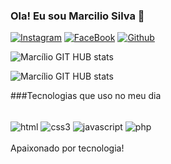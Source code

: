 ### Ola! Eu sou Marcilio Silva 👋
[![Instagram](	https://img.shields.io/badge/Instagram-E4405F?style=for-the-badge&logo=instagram&logoColor=white)](https://www.instagram.com/marciliosilva.mg/)
[![FaceBook](https://img.shields.io/badge/Facebook-1877F2?style=for-the-badge&logo=facebook&logoColor=white)](https://www.facebook.com/jay.marcilio)
[![Github](https://img.shields.io/badge/GitHub-100000?style=for-the-badge&logo=github&logoColor=white)](https://github.com/jaymarcilio)

![Marcílio GIT HUB stats](https://github-readme-stats.vercel.app/api?username=jaymarcilio&theme=onedark)

![Marcílio GIT HUB stats](	https://github-readme-stats.vercel.app/api/top-langs/?username=jaymarcilio&theme=onedark)

###Tecnologias que uso no meu dia

<div style=" inline_block"><br>
 <img align="center" alt="html"	src="https://img.shields.io/badge/HTML-239120?style=for-the-badge&logo=html5&logoColor=white">
  <img align="center" alt="css3"	src="https://img.shields.io/badge/CSS-239120?&style=for-the-badge&logo=css3&logoColor=white">
<img align="center" alt="javascript"	src="https://img.shields.io/badge/JavaScript-F7DF1E?style=for-the-badge&logo=javascript&logoColor=black">

 <img align="center" alt="php"	src="https://img.shields.io/badge/PHP-777BB4?style=for-the-badge&logo=php&logoColor=white">

 
</div><br>
Apaixonado por tecnologia! 
